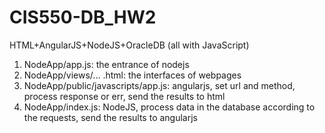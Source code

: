 # CIS550-DB_HW2
HTML+AngularJS+NodeJS+OracleDB (all with JavaScript)
1. NodeApp/app.js: the entrance of nodejs
2. NodeApp/views/... .html: the interfaces of webpages
3. NodeApp/public/javascripts/app.js: angularjs, set url and method, process response or err, send the results to html
4. NodeApp/index.js: NodeJS, process data in the database according to the requests, send the results to angularjs

